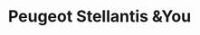 ---
title: "Peugeot Stellantis &You"
url: /zaragoza/peugeot-stellantis-undyou/
shop: Autowerkstatt
---